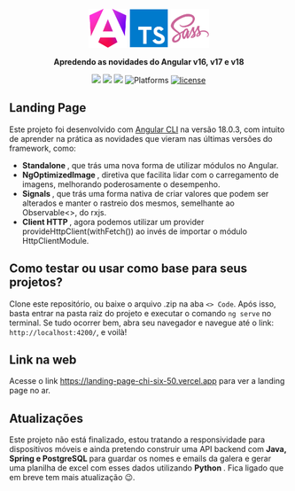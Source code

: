 <p align="center">
  <img align="center" alt="Lipe-Node" height="70" width="70" src="https://raw.githubusercontent.com/devicons/devicon/master/icons/angular/angular-original.svg"/>
  <img align="center" alt="Lipe-Node" height="70" width="70" src="https://raw.githubusercontent.com/devicons/devicon/master/icons/typescript/typescript-original.svg"/>
  <img align="center" alt="Lipe-Node" height="70" width="70" src="https://raw.githubusercontent.com/devicons/devicon/master/icons/sass/sass-original.svg"/>
    <br><br>
    <strong>Apredendo as novidades do Angular v16, v17 e v18</strong>
</p>
<p align="center">
  <a href="https://angular.dev/"><img src="https://img.shields.io/badge/Angular-18.0-red.svg?style=flat-square"/></a>
  <a href="https://www.typescriptlang.org/"><img src="https://img.shields.io/badge/Typescript-5.4-blue.svg?style=flat-square"/></a>
  <a href="https://sass-lang.com/"><img src="https://img.shields.io/badge/Sass-1.77.2-pink.svg?style=flat-square"/></a>
  <img src="https://img.shields.io/badge/Platforms-Web-purple.svg?style=flat-square"alt="Platforms">
  <a href="https://github.com/joeblau/gitignore.io/blob/master/LICENSE.md"><img src="https://img.shields.io/github/license/joeblau/gitignore.io.svg?style=flat-square" alt="license"></a>
</p>

## Landing Page

Este projeto foi desenvolvido com [Angular CLI](https://github.com/angular/angular-cli) na versão 18.0.3, com intuito de aprender na prática as novidades que vieram nas últimas versões do framework, como: 
- <strong> Standalone </strong>, que trás uma nova forma de utilizar módulos no Angular.
- <strong> NgOptimizedImage </strong>, diretiva que facilita lidar com o carregamento de imagens, melhorando poderosamente o desempenho.
- <strong> Signals </strong>, que trás uma forma nativa de criar valores que podem ser alterados e manter o rastreio dos mesmos, semelhante ao Observable<>, do rxjs.
- <strong> Client HTTP </strong>, agora podemos utilizar um provider provideHttpClient(withFetch()) ao invés de importar o módulo HttpClientModule.

## Como testar ou usar como base para seus projetos?

Clone este repositório, ou baixe o arquivo .zip na aba `<> Code`. Após isso, basta entrar na pasta raiz do projeto e executar o comando `ng serve` no terminal. Se tudo ocorrer bem, abra seu navegador e navegue até o link: `http://localhost:4200/`, e voilà!

## Link na web

Acesse o link <a href="https://landing-page-chi-six-50.vercel.app" target="_blank">https://landing-page-chi-six-50.vercel.app</a> para ver a landing page no ar.

## Atualizações

<p>Este projeto não está finalizado, estou tratando a responsividade para dispositivos móveis e ainda pretendo construir uma API backend com <strong> Java, Spring e PostgreSQL </strong> para guardar os nomes e emails da galera e gerar uma planilha de excel com esses dados utilizando <strong> Python </strong>. Fica ligado que em breve tem mais atualização 😉.</p>
